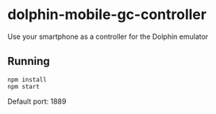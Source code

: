 # dolphin-mobile-gc-controller
Use your smartphone as a controller for the Dolphin emulator

## Running
```
npm install
npm start
```
Default port: 1889
